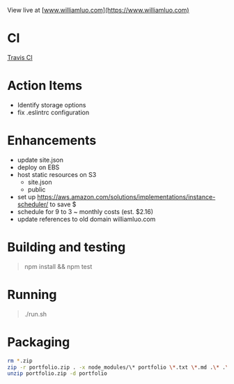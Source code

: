 View live at [www.williamluo.com](https://www.williamluo.com)

# CI
[Travis CI](https://travis-ci.org/account/repositories)

# Action Items
- Identify storage options
- fix .eslintrc configuration

# Enhancements
- update site.json
- deploy on EBS
- host static resources on S3
    - site.json
    - public
- set up https://aws.amazon.com/solutions/implementations/instance-scheduler/ to save $
- schedule for 9 to 3 ~ monthly costs (est. $2.16)
- update references to old domain williamluo.com

# Building and testing
>npm install && npm test

# Running
>./run.sh

# Packaging
```bash
rm *.zip
zip -r portfolio.zip . -x node_modules/\* portfolio \*.txt \*.md .\* .\* \*.code-workspace run.sh \*.err \*.out \*.zip
unzip portfolio.zip -d portfolio
```